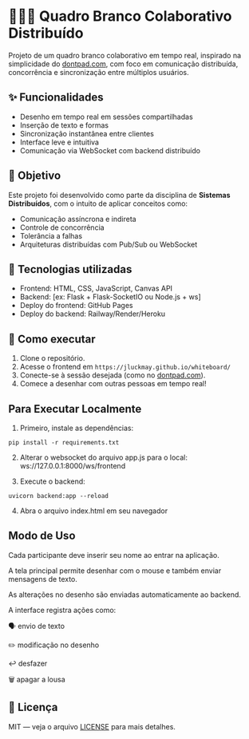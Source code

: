 # 🧑‍🤝‍🧑 Quadro Branco Colaborativo Distribuído

Projeto de um quadro branco colaborativo em tempo real, inspirado na simplicidade do [dontpad.com](https://dontpad.com), com foco em comunicação distribuída, concorrência e sincronização entre múltiplos usuários.

## ✨ Funcionalidades
- Desenho em tempo real em sessões compartilhadas
- Inserção de texto e formas
- Sincronização instantânea entre clientes
- Interface leve e intuitiva
- Comunicação via WebSocket com backend distribuído

## 🎯 Objetivo
Este projeto foi desenvolvido como parte da disciplina de **Sistemas Distribuídos**, com o intuito de aplicar conceitos como:
- Comunicação assíncrona e indireta
- Controle de concorrência
- Tolerância a falhas
- Arquiteturas distribuídas com Pub/Sub ou WebSocket

## 🧰 Tecnologias utilizadas
- Frontend: HTML, CSS, JavaScript, Canvas API
- Backend: [ex: Flask + Flask-SocketIO ou Node.js + ws]
- Deploy do frontend: GitHub Pages
- Deploy do backend: Railway/Render/Heroku

## 🚀 Como executar
1. Clone o repositório.
2. Acesse o frontend em `https://jluckmay.github.io/whiteboard/`
3. Conecte-se à sessão desejada (como no [dontpad.com](https://dontpad.com)).
4. Comece a desenhar com outras pessoas em tempo real!

## Para Executar Localmente

1. Primeiro, instale as dependências:
```
pip install -r requirements.txt
```

2. Alterar o websocket do arquivo app.js para o local: ws://127.0.0.1:8000/ws/frontend

3. Execute o backend:
```
uvicorn backend:app --reload
```

4. Abra o arquivo index.html em seu navegador

## Modo de Uso

Cada participante deve inserir seu nome ao entrar na aplicação.

A tela principal permite desenhar com o mouse e também enviar mensagens de texto.

As alterações no desenho são enviadas automaticamente ao backend.

A interface registra ações como:

🗣 envio de texto

✏️ modificação no desenho

↩️ desfazer

🗑 apagar a lousa


## 📄 Licença
MIT — veja o arquivo [LICENSE](./LICENSE) para mais detalhes.
